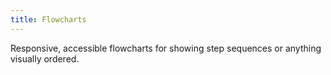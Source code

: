 ```yaml
---
title: Flowcharts
---
```

Responsive, accessible flowcharts for showing step sequences or anything visually ordered.
